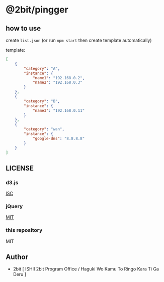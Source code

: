 # @2bit/pingger

## how to use

create `list.json` (or run `npm start` then create template automatically)

template:

```json
[
    {
        "category": "A",
        "instance": {
            "name1": "192.168.0.2",
            "name2": "192.168.0.3"
        }
    },
    {
        "category": "B",
        "instance": {
            "name3": "192.168.0.11"
        }
    },
    {
        "category": "wan",
        "instance": {
            "google-dns": "8.8.8.8"
        }
    }
]
```

## LICENSE

### d3.js

[ISC](https://github.com/d3/d3/blob/main/LICENSE)

### jQuery

[MIT](https://github.com/jquery/jquery/blob/main/LICENSE.txt)

### this repository

MIT

## Author

* 2bit [ ISHII 2bit Program Office / Haguki Wo Kamu To Ringo Kara Ti Ga Deru ]
